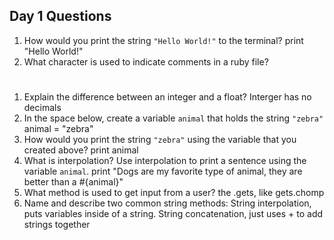 ## Day 1 Questions

1. How would you print the string `"Hello World!"` to the terminal?
print "Hello World!"
1. What character is used to indicate comments in a ruby file?
#
1. Explain the difference between an integer and a float?
Interger has no decimals
1. In the space below, create a variable `animal` that holds the string `"zebra"`
animal = "zebra"
1. How would you print the string `"zebra"` using the variable that you created above?
print animal
1. What is interpolation? Use interpolation to print a sentence using the variable `animal`.
print "Dogs are my favorite type of animal, they are better than a #{animal}"
1. What method is used to get input from a user?
the .gets, like gets.chomp
1. Name and describe two common string methods:
String interpolation, puts variables inside of a string. String concatenation, just uses + to add strings together
